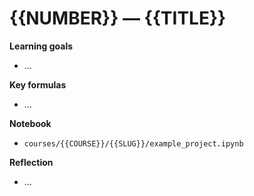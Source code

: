 # {{NUMBER}} — {{TITLE}}

**Learning goals**
- …

**Key formulas**
- …

**Notebook**
- `courses/{{COURSE}}/{{SLUG}}/example_project.ipynb`

**Reflection**
- …

